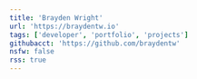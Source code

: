 ```yaml
---
title: 'Brayden Wright'
url: 'https://braydentw.io'
tags: ['developer', 'portfolio', 'projects']
githubacct: 'https://github.com/braydentw'
nsfw: false
rss: true
---
```

